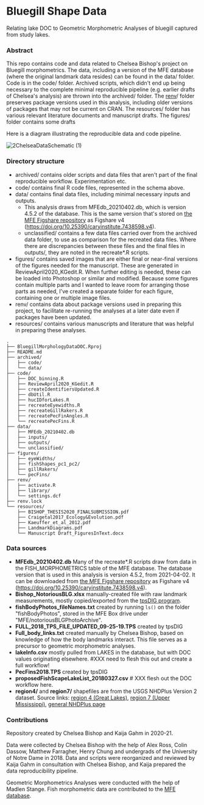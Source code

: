# Bluegill Shape Data
Relating lake DOC to Geometric Morphometric Analyses of bluegill captured from study lakes.

### Abstract
This repo contains code and data related to Chelsea Bishop's project on Bluegill morphometrics. The data, including a version of the MFE database (where the original landmark data resides) can be found in the data/ folder. Code is in the code/ folder. Archived scripts, which didn't end up being necessary to the complete minimal reproducible pipeline (e.g. earlier drafts of Chelsea's analysis) are thrown into the archived/ folder. The [renv](https://rstudio.github.io/renv/articles/renv.html)/ folder preserves package versions used in this analysis, including older versions of packages that may not be current on CRAN. The resources/ folder has various relevant literature documents and manuscript drafts. The figures/ folder contains some drafts

Here is a diagram illustrating the reproducible data and code pipeline.

![2ChelseaDataSchematic (1)](https://user-images.githubusercontent.com/37053323/113429309-4ec01f00-93a6-11eb-99d3-bc1b5de15085.png)

### Directory structure
- archived/ contains older scripts and data files that aren't part of the final reproducible workflow. Experimentation etc.
- code/ contains final R code files, represented in the schema above.
- data/ contains final data files, including minimal necessary inputs and outputs. 
     - This analysis draws from MFEdb_20210402.db, which is version 4.5.2 of the database. This is the same version that's stored on [the MFE Figshare repository](https://caryinstitute.figshare.com/articles/dataset/MFE_database_Data_from_ecosystem_ecology_research_by_Jones_Solomon_and_collaborators_on_the_ecology_and_biogeochemistry_of_lakes_and_lake_organisms_in_the_Upper_Midwest_USA/7438598) as Figshare v4 (https://doi.org/10.25390/caryinstitute.7438598.v4).
     - unclassified/ contains a few data files carried over from the archived data folder, to use as comparison for the recreated data files. Where there are discrepancies between these files and the final files in outputs/, they are noted in the recreate*.R scripts.
- figures/ contains saved images that are either final or near-final versions of the figures needed for the manuscript. These are generated in ReviewApril2020_KGedit.R. When further editing is needed, these can be loaded into Photoshop or similar and modified. Because some figures contain multiple parts and I wanted to leave room for arranging those parts as needed, I've created a separate folder for each figure, containing one or multiple image files.
- renv/ contains data about package versions used in preparing this project, to facilitate re-running the analyses at a later date even if packages have been updated.
- resources/ contains various manuscripts and literature that was helpful in preparing these analyses.


```
.
├── BluegillMorphologyDataDOC.Rproj
├── README.md
├── archived/
│   ├── code/
│   └── data/
├── code/
│   ├── DOC_binning.R
│   ├── ReviewApril2020_KGedit.R
│   ├── createIdentifiersUpdated.R
│   ├── dbUtil.R
│   ├── hucIDforLakes.R
│   ├── recreateEyewidths.R
│   ├── recreateGillRakers.R
│   ├── recreatePecFinAngles.R
│   └── recreatePecFins.R
├── data/
│   ├── MFEdb_20210402.db
│   ├── inputs/
│   ├── outputs/
│   └── unclassified/
├── figures/
│   ├── eyeWidths/
│   ├── fishShapes_pc1_pc2/
│   ├── gillRakers/
│   └── pecFins/
├── renv/
│   ├── activate.R
│   ├── library/
│   └── settings.dcf
├── renv.lock
└── resources/
    ├── BISHOP_THESIS2020_FINALSUBMISSION.pdf
    ├── Craigetal2017_Ecology&Evolution.pdf
    ├── Kaeuffer_et_al_2012.pdf
    ├── LandmarkDiagrams.pdf
    └── Manuscript Draft_FiguresInText.docx
```
### Data sources
- **MFEdb_20210402.db** Many of the recreate*.R scripts draw from data in the FISH_MORPHOMETRICS table of the MFE database. The database version that is used in this analysis is version 4.5.2, from 2021-04-02. It can be downloaded from [the MFE Figshare repository](https://caryinstitute.figshare.com/articles/dataset/MFE_database_Data_from_ecosystem_ecology_research_by_Jones_Solomon_and_collaborators_on_the_ecology_and_biogeochemistry_of_lakes_and_lake_organisms_in_the_Upper_Midwest_USA/7438598) as Figshare v4 (https://doi.org/10.25390/caryinstitute.7438598.v4).
- **Bishop_NotoriousBLG.xlsx** manually-created file with raw landmark measurements, mostly copied/exported from the [tpsDIG program](http://www.sbmorphometrics.org/soft-dataacq.html).
- **fishBodyPhotos_fileNames.txt** created by running `ls()` on the folder "fishBodyPhotos", stored in the MFE Box drive under "MFE/notoriousBLGPhotoArchive".
- **FULL_2018_TPS_FILE_UPDATED_09-25-19.TPS** created by tpsDIG
- **Full_body_links.txt** created manually by Chelsea Bishop, based on knowledge of how the body landmarks interact. This file serves as a precursor to geometric morphometric analyses.
- **lakeInfo.csv** mostly pulled from LAKES in the database, but with DOC values originating elsewhere. #XXX need to flesh this out and create a full workflow!
- **PecFins2018.TPS** created by tpsDIG
- **proposedFishScapeLakeList_20180327.csv** # XXX flesh out the DOC workflow here.
- **region4/** and **region7/** shapefiles are from the USGS NHDPlus Version 2 dataset. Source links: [region 4 (Great Lakes)](https://nhdplus.com/NHDPlus/NHDPlusV2_04.php), [region 7 (Upper Mississippi)](https://nhdplus.com/NHDPlus/NHDPlusV2_07.php), [general NHDPlus page](https://nhdplus.com/NHDPlus/NHDPlusV2_data.php)

### Contributions
Repository created by Chelsea Bishop and Kaija Gahm in 2020-21. 

Data were collected by Chelsea Bishop with the help of Alex Ross, Colin Dassow, Matthew Farragher, Henry Chung and undergrads of the University of Notre Dame in 2018. Data and scripts were reorganized and reviewed by Kaija Gahm in consultation with Chelsea Bishop, and Kaija prepared the data reproducibility pipeline.

Geometric Morphometrics Analyses were conducted with the help of Madlen Stange. 
Fish morphometric data are contributed to the [MFE database](https://figshare.com/articles/MFE_database_Data_from_ecosystem_ecology_research_by_Jones_Solomon_and_collaborators_on_the_ecology_and_biogeochemistry_of_lakes_and_lake_organisms_in_the_Upper_Midwest_USA/7438598). 


